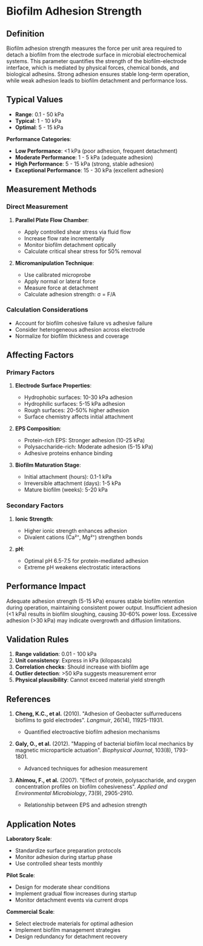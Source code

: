 <!--
Parameter ID: biofilm_adhesion_strength
Category: biological
Generated: 2025-01-16T10:29:00.000Z
-->

# Biofilm Adhesion Strength

## Definition

Biofilm adhesion strength measures the force per unit area required to detach a
biofilm from the electrode surface in microbial electrochemical systems. This
parameter quantifies the strength of the biofilm-electrode interface, which is
mediated by physical forces, chemical bonds, and biological adhesins. Strong
adhesion ensures stable long-term operation, while weak adhesion leads to
biofilm detachment and performance loss.

## Typical Values

- **Range**: 0.1 - 50 kPa
- **Typical**: 1 - 10 kPa
- **Optimal**: 5 - 15 kPa

**Performance Categories**:

- **Low Performance**: <1 kPa (poor adhesion, frequent detachment)
- **Moderate Performance**: 1 - 5 kPa (adequate adhesion)
- **High Performance**: 5 - 15 kPa (strong, stable adhesion)
- **Exceptional Performance**: 15 - 30 kPa (excellent adhesion)

## Measurement Methods

### Direct Measurement

1. **Parallel Plate Flow Chamber**:

   - Apply controlled shear stress via fluid flow
   - Increase flow rate incrementally
   - Monitor biofilm detachment optically
   - Calculate critical shear stress for 50% removal

2. **Micromanipulation Technique**:
   - Use calibrated microprobe
   - Apply normal or lateral force
   - Measure force at detachment
   - Calculate adhesion strength: σ = F/A

### Calculation Considerations

- Account for biofilm cohesive failure vs adhesive failure
- Consider heterogeneous adhesion across electrode
- Normalize for biofilm thickness and coverage

## Affecting Factors

### Primary Factors

1. **Electrode Surface Properties**:

   - Hydrophobic surfaces: 10-30 kPa adhesion
   - Hydrophilic surfaces: 5-15 kPa adhesion
   - Rough surfaces: 20-50% higher adhesion
   - Surface chemistry affects initial attachment

2. **EPS Composition**:

   - Protein-rich EPS: Stronger adhesion (10-25 kPa)
   - Polysaccharide-rich: Moderate adhesion (5-15 kPa)
   - Adhesive proteins enhance binding

3. **Biofilm Maturation Stage**:
   - Initial attachment (hours): 0.1-1 kPa
   - Irreversible attachment (days): 1-5 kPa
   - Mature biofilm (weeks): 5-20 kPa

### Secondary Factors

1. **Ionic Strength**:

   - Higher ionic strength enhances adhesion
   - Divalent cations (Ca²⁺, Mg²⁺) strengthen bonds

2. **pH**:
   - Optimal pH 6.5-7.5 for protein-mediated adhesion
   - Extreme pH weakens electrostatic interactions

## Performance Impact

Adequate adhesion strength (5-15 kPa) ensures stable biofilm retention during
operation, maintaining consistent power output. Insufficient adhesion (<1 kPa)
results in biofilm sloughing, causing 30-60% power loss. Excessive adhesion (>30
kPa) may indicate overgrowth and diffusion limitations.

## Validation Rules

1. **Range validation**: 0.01 - 100 kPa
2. **Unit consistency**: Express in kPa (kilopascals)
3. **Correlation checks**: Should increase with biofilm age
4. **Outlier detection**: >50 kPa suggests measurement error
5. **Physical plausibility**: Cannot exceed material yield strength

## References

1. **Cheng, K.C., et al.** (2010). "Adhesion of Geobacter sulfurreducens
   biofilms to gold electrodes". _Langmuir_, 26(14), 11925-11931.

   - Quantified electroactive biofilm adhesion mechanisms

2. **Galy, O., et al.** (2012). "Mapping of bacterial biofilm local mechanics by
   magnetic microparticle actuation". _Biophysical Journal_, 103(8), 1793-1801.

   - Advanced techniques for adhesion measurement

3. **Ahimou, F., et al.** (2007). "Effect of protein, polysaccharide, and oxygen
   concentration profiles on biofilm cohesiveness". _Applied and Environmental
   Microbiology_, 73(9), 2905-2910.
   - Relationship between EPS and adhesion strength

## Application Notes

**Laboratory Scale**:

- Standardize surface preparation protocols
- Monitor adhesion during startup phase
- Use controlled shear tests monthly

**Pilot Scale**:

- Design for moderate shear conditions
- Implement gradual flow increases during startup
- Monitor detachment events via current drops

**Commercial Scale**:

- Select electrode materials for optimal adhesion
- Implement biofilm management strategies
- Design redundancy for detachment recovery
